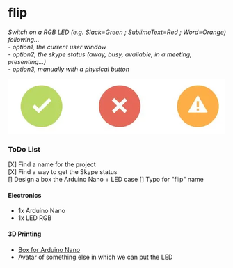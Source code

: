 # flip

*Switch on a RGB LED (e.g. Slack=Green ; SublimeText=Red ; Word=Orange) following...*  
 *- option1, the current user window*  
 *- option2, the skype status (away, busy, available, in a meeting, presenting...)*  
 *- option3, manually with a physical button*  

<img src="resources/status.png" />

### ToDo List

[X] Find a name for the project  
[X] Find a way to get the Skype status  
[] Design a box the Arduino Nano + LED case
[] Typo for "flip" name     

#### Electronics

 - 1x Arduino Nano
 - 1x LED RGB

#### 3D Printing

 - [Box for Arduino Nano](http://www.thingiverse.com/thing:131894)
 - Avatar of something else in which we can put the LED

